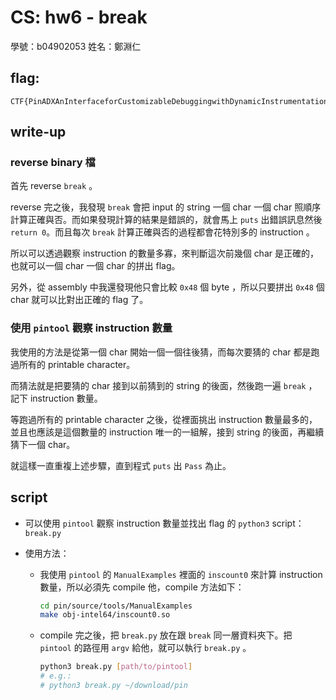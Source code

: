 # CS: hw6 - break

學號：b04902053 姓名：鄭淵仁

## flag:

```
CTF{PinADXAnInterfaceforCustomizableDebuggingwithDynamicInstrumentation}
```

## write-up

### reverse binary 檔

首先 reverse `break` 。

reverse 完之後，我發現 `break` 會把 input 的 string 一個 char 一個 char 照順序計算正確與否。而如果發現計算的結果是錯誤的，就會馬上 `puts` 出錯誤訊息然後 `return 0`。而且每次 `break` 計算正確與否的過程都會花特別多的 instruction 。

所以可以透過觀察 instruction 的數量多寡，來判斷這次前幾個 char 是正確的，也就可以一個 char 一個 char 的拼出 flag。

另外，從 assembly 中我還發現他只會比較 `0x48` 個 byte ，所以只要拼出 `0x48` 個 char 就可以比對出正確的 flag 了。

### 使用 `pintool` 觀察 instruction 數量

我使用的方法是從第一個 char 開始一個一個往後猜，而每次要猜的 char 都是跑過所有的 printable character。

而猜法就是把要猜的 char 接到以前猜到的 string 的後面，然後跑一遍 `break` ，記下 instruction 數量。

等跑過所有的 printable character 之後，從裡面挑出 instruction 數量最多的，並且也應該是這個數量的 instruction 唯一的一組解，接到 string 的後面，再繼續猜下一個 char。

就這樣一直重複上述步驟，直到程式 `puts` 出 `Pass` 為止。

## script

- 可以使用 `pintool` 觀察 instruction 數量並找出 flag 的 `python3` script：`break.py`

- 使用方法：

  - 我使用 `pintool` 的 `ManualExamples` 裡面的 `inscount0` 來計算 instruction 數量，所以必須先 compile 他，compile 方法如下：

    ```bash
    cd pin/source/tools/ManualExamples
    make obj-intel64/inscount0.so
    ```


  - compile 完之後，把 `break.py` 放在跟 `break` 同一層資料夾下。把 `pintool` 的路徑用 `argv` 給他，就可以執行 `break.py` 。

    ```bash
    python3 break.py [path/to/pintool]
    # e.g.:
    # python3 break.py ~/download/pin
    ```

